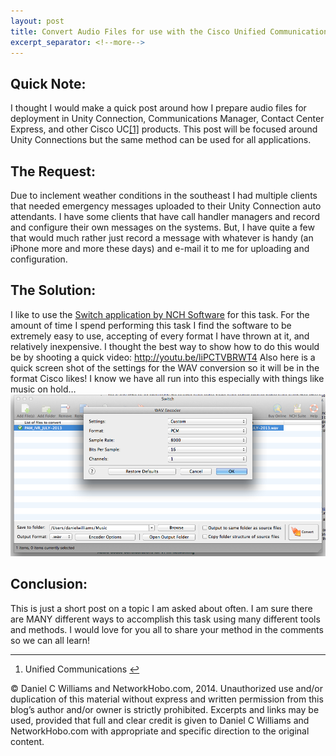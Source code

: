 ```yaml
---
layout: post
title: Convert Audio Files for use with the Cisco Unified Communications Suite
excerpt_separator: <!--more-->
--- 
```


## Quick Note:

I thought I would make a quick post around how I prepare audio files for deployment in Unity Connection, Communications Manager, Contact Center Express, and other Cisco UC[[1]](1 "see footnote") products. This post will be focused around Unity Connections but the same method can be used for all applications.

## The Request:

Due to inclement weather conditions in the southeast I had multiple clients that needed emergency messages uploaded to their Unity Connection auto attendants. I have some clients that have call handler managers and record and configure their own messages on the systems. But, I have quite a few that would much rather just record a message with whatever is handy (an iPhone more and more these days) and e-mail it to me for uploading and configuration.
<!--more-->
## The Solution:

I like to use the [Switch application by NCH Software](http://www.nch.com.au/switch/index.html) for this task. For the amount of time I spend performing this task I find the software to be extremely easy to use, accepting of every format I have thrown at it, and relatively inexpensive. I thought the best way to show how to do this would be by shooting a quick video: http://youtu.be/liPCTVBRWT4 Also here is a quick screen shot of the settings for the WAV conversion so it will be in the format Cisco likes! I know we have all run into this especially with things like music on hold… [![Audio_Conversion](/images/audio_canversion.png)](/images/audio_canversion.png)

## Conclusion:

This is just a short post on a topic I am asked about often. I am sure there are MANY different ways to accomplish this task using many different tools and methods. I would love for you all to share your method in the comments so we can all learn!

<div class="footnotes">

* * *

1.  Unified Communications [↩](1 "return to article")

© Daniel C Williams and NetworkHobo.com, 2014\. Unauthorized use and/or duplication of this material without express and written permission from this blog’s author and/or owner is strictly prohibited. Excerpts and links may be used, provided that full and clear credit is given to Daniel C Williams and NetworkHobo.com with appropriate and specific direction to the original content.</div>
